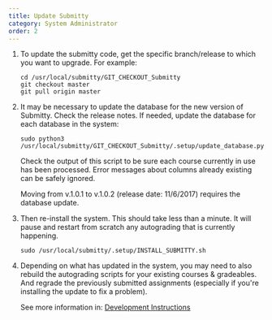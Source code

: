 ```yaml
---
title: Update Submitty
category: System Administrator
order: 2
---
```



1.  To update the submitty code, get the specific branch/release to which
    you want to upgrade.  For example:

    ```
    cd /usr/local/submitty/GIT_CHECKOUT_Submitty
    git checkout master
    git pull origin master
    ```


2.  It may be necessary to update the database for the new version of
    Submitty.  Check the release notes.  If needed, update the
    database for each database in the system:

    ```
    sudo python3 /usr/local/submitty/GIT_CHECKOUT_Submitty/.setup/update_database.py
    ```

    Check the output of this script to be sure each course currently
    in use has been processed.  Error messages about columns already
    existing can be safely ignored.

    Moving from v.1.0.1 to v.1.0.2 (release date: 11/6/2017) requires
    the database update.


3.  Then re-install the system.  This should take less than a minute.
    It will pause and restart from scratch any autograding that is
    currently happening.

    ```
    sudo /usr/local/submitty/.setup/INSTALL_SUBMITTY.sh
    ```


4.  Depending on what has updated in the system, you may need to also
    rebuild the autograding scripts for your existing courses &
    gradeables.  And regrade the previously submitted assignments
    (especially if you're installing the update to fix a problem).

    See more information in:
    [Development Instructions](../developer/development_instructions)

                                                                                                    
                                                                                                    
                                                                                                    
          
